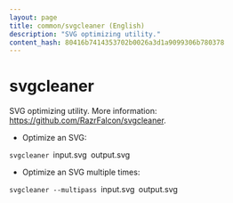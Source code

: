 ```yaml
---
layout: page
title: common/svgcleaner (English)
description: "SVG optimizing utility."
content_hash: 80416b7414353702b0026a3d1a9099306b780378
---
```

# svgcleaner

SVG optimizing utility.
More information: <https://github.com/RazrFalcon/svgcleaner>.

- Optimize an SVG:

`svgcleaner `<span class="tldr-var badge badge-pill bg-dark-lm bg-white-dm text-white-lm text-dark-dm font-weight-bold">input.svg</span>` `<span class="tldr-var badge badge-pill bg-dark-lm bg-white-dm text-white-lm text-dark-dm font-weight-bold">output.svg</span>

- Optimize an SVG multiple times:

`svgcleaner --multipass `<span class="tldr-var badge badge-pill bg-dark-lm bg-white-dm text-white-lm text-dark-dm font-weight-bold">input.svg</span>` `<span class="tldr-var badge badge-pill bg-dark-lm bg-white-dm text-white-lm text-dark-dm font-weight-bold">output.svg</span>

